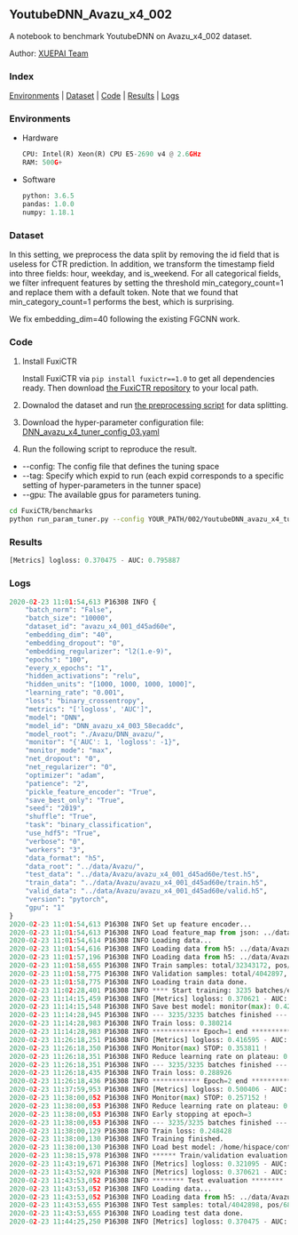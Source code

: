 ## YoutubeDNN_Avazu_x4_002

A notebook to benchmark YoutubeDNN on Avazu_x4_002 dataset.

Author: [XUEPAI Team](https://github.com/xue-pai)


### Index
[Environments](#Environments) | [Dataset](#Dataset) | [Code](#Code) | [Results](#Results) | [Logs](#Logs)

### Environments
+ Hardware

  ```python
  CPU: Intel(R) Xeon(R) CPU E5-2690 v4 @ 2.6GHz
  RAM: 500G+
  ```
+ Software

  ```python
  python: 3.6.5
  pandas: 1.0.0
  numpy: 1.18.1
  ```

### Dataset
In this setting, we preprocess the data split by removing the id field that is useless for CTR prediction. In addition, we transform the timestamp field into three fields: hour, weekday, and is_weekend. For all categorical fields, we filter infrequent features by setting the threshold min_category_count=1 and replace them with a default <OOV> token. Note that we found that min_category_count=1 performs the best, which is surprising.

We fix embedding_dim=40 following the existing FGCNN work.
### Code
1. Install FuxiCTR
  
    Install FuxiCTR via `pip install fuxictr==1.0` to get all dependencies ready. Then download [the FuxiCTR repository](https://github.com/huawei-noah/benchmark/archive/53e314461c19dbc7f462b42bf0f0bfae020dc398.zip) to your local path.

2. Downalod the dataset and run [the preprocessing script](https://github.com/xue-pai/Open-CTR-Benchmark/blob/master/datasets/Avazu/Avazu_x4/split_avazu_x4.py) for data splitting. 

3. Download the hyper-parameter configuration file: [DNN_avazu_x4_tuner_config_03.yaml](./002/YoutubeDNN_avazu_x4_tuner_config_03.yaml)

4. Run the following script to reproduce the result. 
  + --config: The config file that defines the tuning space
  + --tag: Specify which expid to run (each expid corresponds to a specific setting of hyper-parameters in the tunner space)
  + --gpu: The available gpus for parameters tuning.

  ```bash
  cd FuxiCTR/benchmarks
  python run_param_tuner.py --config YOUR_PATH/002/YoutubeDNN_avazu_x4_tuner_config_03.yaml --tag 003 --gpu 0
  ```
### Results
```python
[Metrics] logloss: 0.370475 - AUC: 0.795887
```


### Logs
```python
2020-02-23 11:01:54,613 P16308 INFO {
    "batch_norm": "False",
    "batch_size": "10000",
    "dataset_id": "avazu_x4_001_d45ad60e",
    "embedding_dim": "40",
    "embedding_dropout": "0",
    "embedding_regularizer": "l2(1.e-9)",
    "epochs": "100",
    "every_x_epochs": "1",
    "hidden_activations": "relu",
    "hidden_units": "[1000, 1000, 1000, 1000]",
    "learning_rate": "0.001",
    "loss": "binary_crossentropy",
    "metrics": "['logloss', 'AUC']",
    "model": "DNN",
    "model_id": "DNN_avazu_x4_003_58ecaddc",
    "model_root": "./Avazu/DNN_avazu/",
    "monitor": "{'AUC': 1, 'logloss': -1}",
    "monitor_mode": "max",
    "net_dropout": "0",
    "net_regularizer": "0",
    "optimizer": "adam",
    "patience": "2",
    "pickle_feature_encoder": "True",
    "save_best_only": "True",
    "seed": "2019",
    "shuffle": "True",
    "task": "binary_classification",
    "use_hdf5": "True",
    "verbose": "0",
    "workers": "3",
    "data_format": "h5",
    "data_root": "../data/Avazu/",
    "test_data": "../data/Avazu/avazu_x4_001_d45ad60e/test.h5",
    "train_data": "../data/Avazu/avazu_x4_001_d45ad60e/train.h5",
    "valid_data": "../data/Avazu/avazu_x4_001_d45ad60e/valid.h5",
    "version": "pytorch",
    "gpu": "1"
}
2020-02-23 11:01:54,613 P16308 INFO Set up feature encoder...
2020-02-23 11:01:54,613 P16308 INFO Load feature_map from json: ../data/Avazu/avazu_x4_001_d45ad60e/feature_map.json
2020-02-23 11:01:54,614 P16308 INFO Loading data...
2020-02-23 11:01:54,616 P16308 INFO Loading data from h5: ../data/Avazu/avazu_x4_001_d45ad60e/train.h5
2020-02-23 11:01:57,196 P16308 INFO Loading data from h5: ../data/Avazu/avazu_x4_001_d45ad60e/valid.h5
2020-02-23 11:01:58,655 P16308 INFO Train samples: total/32343172, pos/5492052, neg/26851120, ratio/16.98%
2020-02-23 11:01:58,775 P16308 INFO Validation samples: total/4042897, pos/686507, neg/3356390, ratio/16.98%
2020-02-23 11:01:58,775 P16308 INFO Loading train data done.
2020-02-23 11:02:28,401 P16308 INFO **** Start training: 3235 batches/epoch ****
2020-02-23 11:14:15,459 P16308 INFO [Metrics] logloss: 0.370621 - AUC: 0.795628
2020-02-23 11:14:15,548 P16308 INFO Save best model: monitor(max): 0.425006
2020-02-23 11:14:28,945 P16308 INFO --- 3235/3235 batches finished ---
2020-02-23 11:14:28,983 P16308 INFO Train loss: 0.380214
2020-02-23 11:14:28,983 P16308 INFO ************ Epoch=1 end ************
2020-02-23 11:26:18,251 P16308 INFO [Metrics] logloss: 0.416595 - AUC: 0.770405
2020-02-23 11:26:18,350 P16308 INFO Monitor(max) STOP: 0.353811 !
2020-02-23 11:26:18,351 P16308 INFO Reduce learning rate on plateau: 0.000100
2020-02-23 11:26:18,351 P16308 INFO --- 3235/3235 batches finished ---
2020-02-23 11:26:18,435 P16308 INFO Train loss: 0.288926
2020-02-23 11:26:18,436 P16308 INFO ************ Epoch=2 end ************
2020-02-23 11:37:59,953 P16308 INFO [Metrics] logloss: 0.500406 - AUC: 0.757558
2020-02-23 11:38:00,052 P16308 INFO Monitor(max) STOP: 0.257152 !
2020-02-23 11:38:00,053 P16308 INFO Reduce learning rate on plateau: 0.000010
2020-02-23 11:38:00,053 P16308 INFO Early stopping at epoch=3
2020-02-23 11:38:00,053 P16308 INFO --- 3235/3235 batches finished ---
2020-02-23 11:38:00,129 P16308 INFO Train loss: 0.248428
2020-02-23 11:38:00,130 P16308 INFO Training finished.
2020-02-23 11:38:00,130 P16308 INFO Load best model: /home/hispace/container/data/xxx/FuxiCTR/benchmarks/Avazu/DNN_avazu/avazu_x4_001_d45ad60e/DNN_avazu_x4_003_58ecaddc_avazu_x4_001_d45ad60e_model.ckpt
2020-02-23 11:38:15,978 P16308 INFO ****** Train/validation evaluation ******
2020-02-23 11:43:19,671 P16308 INFO [Metrics] logloss: 0.321095 - AUC: 0.867518
2020-02-23 11:43:52,928 P16308 INFO [Metrics] logloss: 0.370621 - AUC: 0.795628
2020-02-23 11:43:53,052 P16308 INFO ******** Test evaluation ********
2020-02-23 11:43:53,052 P16308 INFO Loading data...
2020-02-23 11:43:53,052 P16308 INFO Loading data from h5: ../data/Avazu/avazu_x4_001_d45ad60e/test.h5
2020-02-23 11:43:53,655 P16308 INFO Test samples: total/4042898, pos/686507, neg/3356391, ratio/16.98%
2020-02-23 11:43:53,655 P16308 INFO Loading test data done.
2020-02-23 11:44:25,250 P16308 INFO [Metrics] logloss: 0.370475 - AUC: 0.795887



```
